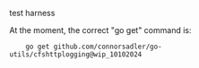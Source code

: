
test harness


At the moment, the correct "go get" command is:
```
    go get github.com/connorsadler/go-utils/cfshttplogging@wip_10102024
```
